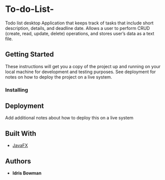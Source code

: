 # To-do-List-

Todo list desktop Application that keeps track of tasks that include short description, details, and deadline date. Allows a user to perform CRUD (create, read, update, delete) operations, and stores user’s data as a text file.

## Getting Started

These instructions will get you a copy of the project up and running on your local machine for development and testing purposes. See deployment for notes on how to deploy the project on a live system.


### Installing


## Deployment

Add additional notes about how to deploy this on a live system

## Built With

* [JavaFX](https://docs.oracle.com/javase/8/javafx/api/toc.htm) 

## Authors

* **Idris Bowman** 

